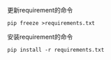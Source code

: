 更新requirement的命令
```shell
pip freeze >requirements.txt
```

安装requirement的命令
```shell
pip install -r requirements.txt
```
